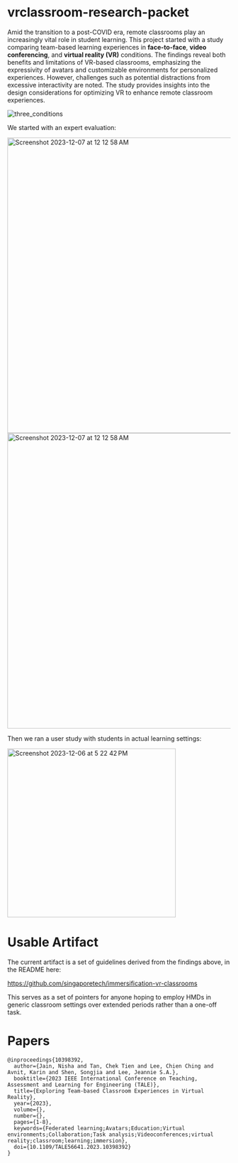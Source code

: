 # vrclassroom-research-packet

Amid the transition to a post-COVID era, remote classrooms play an increasingly vital role in student learning. This project started with a study comparing team-based learning experiences in **face-to-face**, **video conferencing**, and **virtual reality (VR)** conditions. The findings reveal both benefits and limitations of VR-based classrooms, emphasizing the expressivity of avatars and customizable environments for personalized experiences. However, challenges such as potential distractions from excessive interactivity are noted. The study provides insights into the design considerations for optimizing VR to enhance remote classroom experiences.

![three_conditions](https://github.com/singaporetech/vrclassroom-research-packet/assets/3528274/d2f0e6d3-df8f-4088-b627-557b85538c8e)

We started with an expert evaluation:

<img width="665" alt="Screenshot 2023-12-07 at 12 12 58 AM" src="https://github.com/singaporetech/vrclassroom-research-packet/assets/3528274/959c161f-6d0b-47b7-8c52-4da62cc25e5a">

<img width="665" alt="Screenshot 2023-12-07 at 12 12 58 AM" src="https://github.com/singaporetech/vrclassroom-research-packet/assets/3528274/f17d35b1-73ce-4ce6-a4fc-f9610e1af1e0">

Then we ran a user study with students in actual learning settings:

<img width="380" alt="Screenshot 2023-12-06 at 5 22 42 PM" src="https://github.com/singaporetech/vrclassroom-research-packet/assets/3528274/92180d88-fa2e-4afc-bb47-090d32506b66">

# Usable Artifact

The current artifact is a set of guidelines derived from the findings above, in the README here:

https://github.com/singaporetech/immersification-vr-classrooms

This serves as a set of pointers for anyone hoping to employ HMDs in generic classroom settings over extended periods rather than a one-off task.

# Papers

```
@inproceedings{10398392,
  author={Jain, Nisha and Tan, Chek Tien and Lee, Chien Ching and Avnit, Karin and Shen, Songjia and Lee, Jeannie S.A.},
  booktitle={2023 IEEE International Conference on Teaching, Assessment and Learning for Engineering (TALE)}, 
  title={Exploring Team-based Classroom Experiences in Virtual Reality}, 
  year={2023},
  volume={},
  number={},
  pages={1-8},
  keywords={Federated learning;Avatars;Education;Virtual environments;Collaboration;Task analysis;Videoconferences;virtual reality;classroom;learning;immersion},
  doi={10.1109/TALE56641.2023.10398392}
}
```
